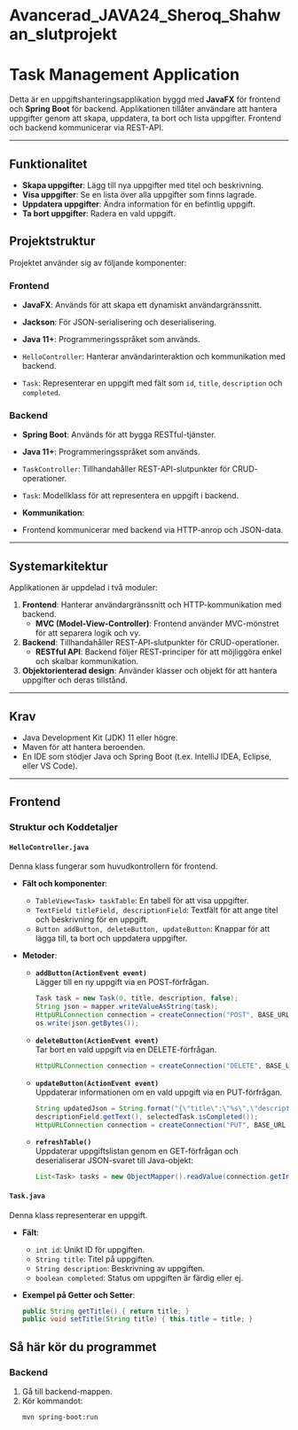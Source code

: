 # Avancerad_JAVA24_Sheroq_Shahwan_slutprojekt

# Task Management Application

Detta är en uppgiftshanteringsapplikation byggd med **JavaFX** för frontend och **Spring Boot** för backend. Applikationen tillåter användare att hantera uppgifter genom att skapa, uppdatera, ta bort och lista uppgifter. Frontend och backend kommunicerar via REST-API.

---

## Funktionalitet

- **Skapa uppgifter**: Lägg till nya uppgifter med titel och beskrivning.
- **Visa uppgifter**: Se en lista över alla uppgifter som finns lagrade.
- **Uppdatera uppgifter**: Ändra information för en befintlig uppgift.
- **Ta bort uppgifter**: Radera en vald uppgift.

## Projektstruktur

Projektet använder sig av följande komponenter:

### Frontend
 - **JavaFX**: Används för att skapa ett dynamiskt användargränssnitt.
 - **Jackson**: För JSON-serialisering och deserialisering.
 - **Java 11+**: Programmeringsspråket som används.

 - `HelloController`: Hanterar användarinteraktion och kommunikation med 
 backend.
 - `Task`: Representerar en uppgift med fält som `id`, `title`, 
 `description` och `completed`.

### Backend
 - **Spring Boot**: Används för att bygga RESTful-tjänster.
 - **Java 11+**: Programmeringsspråket som används.

 - `TaskController`: Tillhandahåller REST-API-slutpunkter för CRUD- 
 operationer.
 - `Task`: Modellklass för att representera en uppgift i backend.

- **Kommunikation**:
 - Frontend kommunicerar med backend via HTTP-anrop och JSON-data.

---

## Systemarkitektur

Applikationen är uppdelad i två moduler:
1. **Frontend**: Hanterar användargränssnitt och HTTP-kommunikation med 
   backend.
   - **MVC (Model-View-Controller)**: Frontend använder MVC-mönstret för 
     att separera logik och vy.
2. **Backend**: Tillhandahåller REST-API-slutpunkter för CRUD-operationer.
   - **RESTful API**: Backend följer REST-principer för att möjliggöra 
     enkel och skalbar kommunikation.
3. **Objektorienterad design**: Använder klasser och objekt för att 
   hantera uppgifter och deras tillstånd.

---

## Krav

- Java Development Kit (JDK) 11 eller högre.
- Maven för att hantera beroenden.
- En IDE som stödjer Java och Spring Boot (t.ex. IntelliJ IDEA, Eclipse, eller VS Code).
  
---

## Frontend

### Struktur och Koddetaljer

#### `HelloController.java`
Denna klass fungerar som huvudkontrollern för frontend.

- **Fält och komponenter**:
  - `TableView<Task> taskTable`: En tabell för att visa uppgifter.
  - `TextField titleField, descriptionField`: Textfält för att ange titel och beskrivning för en uppgift.
  - `Button addButton, deleteButton, updateButton`: Knappar för att lägga till, ta bort och uppdatera uppgifter.

- **Metoder**:
  - **`addButton(ActionEvent event)`**  
    Lägger till en ny uppgift via en POST-förfrågan.
    ```java
    Task task = new Task(0, title, description, false);
    String json = mapper.writeValueAsString(task);
    HttpURLConnection connection = createConnection("POST", BASE_URL);
    os.write(json.getBytes());
    ```

  - **`deleteButton(ActionEvent event)`**  
    Tar bort en vald uppgift via en DELETE-förfrågan.
    ```java
    HttpURLConnection connection = createConnection("DELETE", BASE_URL + "/" + selectedTask.getId());
    ```

  - **`updateButton(ActionEvent event)`**  
    Uppdaterar informationen om en vald uppgift via en PUT-förfrågan.
    ```java
    String updatedJson = String.format("{\"title\":\"%s\",\"description\":\"%s\",\"completed\":%b}", titleField.getText(), 
    descriptionField.getText(), selectedTask.isCompleted());
    HttpURLConnection connection = createConnection("PUT", BASE_URL + "/" + selectedTask.getId());
    ```

  - **`refreshTable()`**  
    Uppdaterar uppgiftslistan genom en GET-förfrågan och deserialiserar JSON-svaret till Java-objekt:
    ```java
    List<Task> tasks = new ObjectMapper().readValue(connection.getInputStream(), new TypeReference<List<Task>>() {});
    ```

#### `Task.java`
Denna klass representerar en uppgift.

- **Fält**:
  - `int id`: Unikt ID för uppgiften.
  - `String title`: Titel på uppgiften.
  - `String description`: Beskrivning av uppgiften.
  - `boolean completed`: Status om uppgiften är färdig eller ej.

- **Exempel på Getter och Setter**:
  ```java
  public String getTitle() { return title; }
  public void setTitle(String title) { this.title = title; }

## Så här kör du programmet

### Backend
1. Gå till backend-mappen.
2. Kör kommandot:
   ```bash
   mvn spring-boot:run
  
